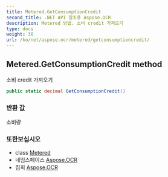 ```yaml
---
title: Metered.GetConsumptionCredit
second_title: .NET API 참조용 Aspose.OCR
description: Metered 방법. 소비 credit 가져오기
type: docs
weight: 30
url: /ko/net/aspose.ocr/metered/getconsumptioncredit/
---
```

## Metered.GetConsumptionCredit method

소비 credit 가져오기

```csharp
public static decimal GetConsumptionCredit()
```

### 반환 값

소비량

### 또한보십시오

* class [Metered](../)
* 네임스페이스 [Aspose.OCR](../../metered/)
* 집회 [Aspose.OCR](../../../)


